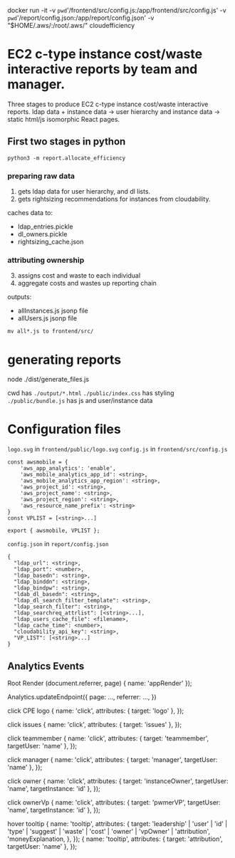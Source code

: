 docker run -it -v `pwd`'/frontend/src/config.js:/app/frontend/src/config.js' -v `pwd`'/report/config.json:/app/report/config.json' -v "$HOME/.aws/:/root/.aws/" cloudefficiency

# EC2 c-type instance cost/waste interactive reports by team and manager.
Three stages to produce EC2 c-type instance cost/waste interactive reports.
ldap data + instance data -> user hierarchy and instance data -> static html/js isomorphic React pages.

## First two stages in python
`python3 -m report.allocate_efficiency`

### preparing raw data
1. gets ldap data for user hierarchy, and dl lists.
2. gets rightsizing recommendations for instances from cloudability.

caches data to:
- ldap_entries.pickle
- dl_owners.pickle
- rightsizing_cache.json

### attributing ownership
3. assigns cost and waste to each individual
4. aggregate costs and wastes up reporting chain

outputs:
- allInstances.js jsonp file
- allUsers.js jsonp file

`mv all*.js to frontend/src/`

# generating reports
node ./dist/generate_files.js

cwd has `./output/*.html`
`./public/index.css` has styling
`./public/bundle.js` has js and user/instance data

# Configuration files
`logo.svg` in `frontend/public/logo.svg`
`config.js` in `frontend/src/config.js`
```
const awsmobile = {
    'aws_app_analytics': 'enable',
    'aws_mobile_analytics_app_id': <string>,
    'aws_mobile_analytics_app_region': <string>,
    'aws_project_id': <string>,
    'aws_project_name': <string>,
    'aws_project_region': <string>,
    'aws_resource_name_prefix': <string>
}
const VPLIST = [<string>...]

export { awsmobile, VPLIST };

```
`config.json` in `report/config.json`
```
{
  "ldap_url": <string>,
  "ldap_port": <number>,
  "ldap_basedn": <string>,
  "ldap_binddn": <string>,
  "ldap_bindpw": <string>,
  "ldab_dl_basedn": <string>,
  "ldap_dl_search_filter_template": <string>,
  "ldap_search_filter": <string>,
  "ldap_searchreq_attrlist": [<string>...],
  "ldap_users_cache_file": <filename>,
  "ldap_cache_time": <number>,
  "cloudability_api_key": <string>,
  "VP_LIST": [<string>...]
}

```


## Analytics Events

Root Render (document.referrer, page)
{
    name: 'appRender'
});


Analytics.updateEndpoint({
    page: ...,
	referrer: ...,
})

click CPE logo
{
    name: 'click',
    attributes: {
    	target: 'logo'
    },
});

click issues
{
    name: 'click',
    attributes: {
    	target: 'issues'
    },
});

click teammember
{
    name: 'click',
    attributes: {
    	target: 'teammember',
    	targetUser: 'name'
    },
});

click manager
{
    name: 'click',
    attributes: {
    	target: 'manager',
    	targetUser: 'name'
    },
});

click owner
{
    name: 'click',
    attributes: {
    	target: 'instanceOwner',
    	targetUser: 'name',
    	targetInstance: 'id'
    },
});

click ownerVp
{
    name: 'click',
    attributes: {
    	target: 'pwmerVP',
    	targetUser: 'name',
    	targetInstance: 'id'
    },
});

hover tooltip
{
    name: 'tooltip',
    attributes: {
    	target: 'leadership' | 'user' | 'id' | 'type' | 'suggest' | 'waste' | 'cost' | 'owner' | 'vpOwner' | 'attribution', 'moneyExplanation,
    },
});
{
    name: 'tooltip',
    attributes: {
    	target: 'attribution',
    	targetUser: 'name'
    },
});
